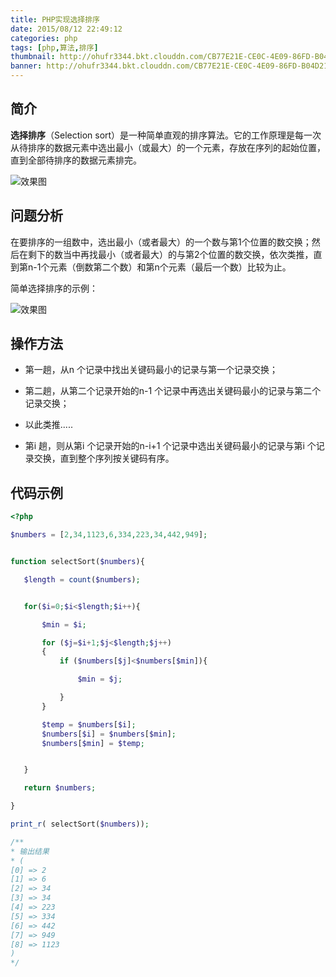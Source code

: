```yaml
---
title: PHP实现选择排序
date: 2015/08/12 22:49:12
categories: php
tags: [php,算法,排序]
thumbnail: http://ohufr3344.bkt.clouddn.com/CB77E21E-CE0C-4E09-86FD-B04D21777B12.png
banner: http://ohufr3344.bkt.clouddn.com/CB77E21E-CE0C-4E09-86FD-B04D21777B12.png
---
```


## 简介  ##
**选择排序**（Selection sort）是一种简单直观的排序算法。它的工作原理是每一次从待排序的数据元素中选出最小（或最大）的一个元素，存放在序列的起始位置，直到全部待排序的数据元素排完。

![效果图](http://upload.wikimedia.org/wikipedia/commons/b/b0/Selection_sort_animation.gif)

## 问题分析 ## 
在要排序的一组数中，选出最小（或者最大）的一个数与第1个位置的数交换；然后在剩下的数当中再找最小（或者最大）的与第2个位置的数交换，依次类推，直到第n-1个元素（倒数第二个数）和第n个元素（最后一个数）比较为止。

简单选择排序的示例：

 
![效果图](http://my.csdn.net/uploads/201207/18/1342586432_7130.jpg)

## 操作方法 ##

* 第一趟，从n 个记录中找出关键码最小的记录与第一个记录交换；

* 第二趟，从第二个记录开始的n-1 个记录中再选出关键码最小的记录与第二个记录交换；

* 以此类推.....

* 第i 趟，则从第i 个记录开始的n-i+1 个记录中选出关键码最小的记录与第i 个记录交换，直到整个序列按关键码有序。

 
 ## 代码示例 ##

 ```php
<?php

$numbers = [2,34,1123,6,334,223,34,442,949];


function selectSort($numbers){

    $length = count($numbers);


    for($i=0;$i<$length;$i++){

        $min = $i;

        for ($j=$i+1;$j<$length;$j++)
        {
            if ($numbers[$j]<$numbers[$min]){

                $min = $j;

            }
        }

        $temp = $numbers[$i];
        $numbers[$i] = $numbers[$min];
        $numbers[$min] = $temp;


    }

    return $numbers;

}

print_r( selectSort($numbers));

/**
 * 输出结果
 * (
[0] => 2
[1] => 6
[2] => 34
[3] => 34
[4] => 223
[5] => 334
[6] => 442
[7] => 949
[8] => 1123
)
 */



 ```